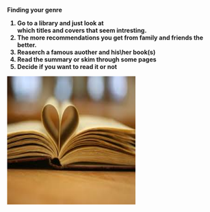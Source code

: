 <strong>Finding your genre <strong> <br>

1. Go to a library and just look at<br>
which titles and covers that seem intresting.<br>
2. The more recommendations you get from family and
friends the better.<br>
3. Reaserch a famous auother and his\her book(s)<br>
4. Read the summary or skim through some pages <br>
5. Decide if you want to read it or not <br> 


<img src="../images/books.jpeg" width="300" height="300" class="the-pug">
